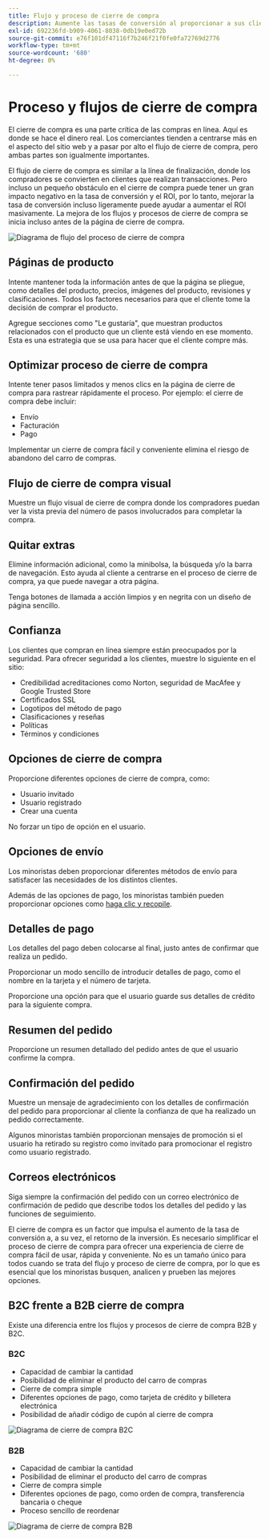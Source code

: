 ```yaml
---
title: Flujo y proceso de cierre de compra
description: Aumente las tasas de conversión al proporcionar a sus clientes una experiencia de cierre de compra perfecta.
exl-id: 692236fd-b909-4061-8038-0db19e0ed72b
source-git-commit: e76f101df47116f7b246f21f0fe0fa72769d2776
workflow-type: tm+mt
source-wordcount: '680'
ht-degree: 0%

---
```


# Proceso y flujos de cierre de compra

El cierre de compra es una parte crítica de las compras en línea. Aquí es donde se hace el dinero real. Los comerciantes tienden a centrarse más en el aspecto del sitio web y a pasar por alto el flujo de cierre de compra, pero ambas partes son igualmente importantes.

El flujo de cierre de compra es similar a la línea de finalización, donde los compradores se convierten en clientes que realizan transacciones. Pero incluso un pequeño obstáculo en el cierre de compra puede tener un gran impacto negativo en la tasa de conversión y el ROI, por lo tanto, mejorar la tasa de conversión incluso ligeramente puede ayudar a aumentar el ROI masivamente. La mejora de los flujos y procesos de cierre de compra se inicia incluso antes de la página de cierre de compra.

![Diagrama de flujo del proceso de cierre de compra](../../assets/playbooks/checkout-diagram.png)

## Páginas de producto

Intente mantener toda la información antes de que la página se pliegue, como detalles del producto, precios, imágenes del producto, revisiones y clasificaciones. Todos los factores necesarios para que el cliente tome la decisión de comprar el producto.

Agregue secciones como &quot;Le gustaría&quot;, que muestran productos relacionados con el producto que un cliente está viendo en ese momento. Esta es una estrategia que se usa para hacer que el cliente compre más.

## Optimizar proceso de cierre de compra

Intente tener pasos limitados y menos clics en la página de cierre de compra para rastrear rápidamente el proceso. Por ejemplo: el cierre de compra debe incluir:

- Envío
- Facturación
- Pago

Implementar un cierre de compra fácil y conveniente elimina el riesgo de abandono del carro de compras.

## Flujo de cierre de compra visual

Muestre un flujo visual de cierre de compra donde los compradores puedan ver la vista previa del número de pasos involucrados para completar la compra.

## Quitar extras

Elimine información adicional, como la minibolsa, la búsqueda y/o la barra de navegación. Esto ayuda al cliente a centrarse en el proceso de cierre de compra, ya que puede navegar a otra página.

Tenga botones de llamada a acción limpios y en negrita con un diseño de página sencillo.

## Confianza

Los clientes que compran en línea siempre están preocupados por la seguridad. Para ofrecer seguridad a los clientes, muestre lo siguiente en el sitio:

- Credibilidad acreditaciones como Norton, seguridad de MacAfee y Google Trusted Store
- Certificados SSL
- Logotipos del método de pago
- Clasificaciones y reseñas
- Políticas
- Términos y condiciones

## Opciones de cierre de compra

Proporcione diferentes opciones de cierre de compra, como:

- Usuario invitado
- Usuario registrado
- Crear una cuenta

No forzar un tipo de opción en el usuario.

## Opciones de envío

Los minoristas deben proporcionar diferentes métodos de envío para satisfacer las necesidades de los distintos clientes.

Además de las opciones de pago, los minoristas también pueden proporcionar opciones como [haga clic y recopile](click-collect.md).

## Detalles de pago

Los detalles del pago deben colocarse al final, justo antes de confirmar que realiza un pedido.

Proporcionar un modo sencillo de introducir detalles de pago, como el nombre en la tarjeta y el número de tarjeta.

Proporcione una opción para que el usuario guarde sus detalles de crédito para la siguiente compra.

## Resumen del pedido

Proporcione un resumen detallado del pedido antes de que el usuario confirme la compra.

## Confirmación del pedido

Muestre un mensaje de agradecimiento con los detalles de confirmación del pedido para proporcionar al cliente la confianza de que ha realizado un pedido correctamente.

Algunos minoristas también proporcionan mensajes de promoción si el usuario ha retirado su registro como invitado para promocionar el registro como usuario registrado.

## Correos electrónicos

Siga siempre la confirmación del pedido con un correo electrónico de confirmación de pedido que describe todos los detalles del pedido y las funciones de seguimiento.

El cierre de compra es un factor que impulsa el aumento de la tasa de conversión a, a su vez, el retorno de la inversión. Es necesario simplificar el proceso de cierre de compra para ofrecer una experiencia de cierre de compra fácil de usar, rápida y conveniente. No es un tamaño único para todos cuando se trata del flujo y proceso de cierre de compra, por lo que es esencial que los minoristas busquen, analicen y prueben las mejores opciones.

## B2C frente a B2B cierre de compra

Existe una diferencia entre los flujos y procesos de cierre de compra B2B y B2C.

### B2C

- Capacidad de cambiar la cantidad
- Posibilidad de eliminar el producto del carro de compras
- Cierre de compra simple
- Diferentes opciones de pago, como tarjeta de crédito y billetera electrónica
- Posibilidad de añadir código de cupón al cierre de compra

![Diagrama de cierre de compra B2C](../../assets/playbooks/checkout-b2c.png)

### B2B

- Capacidad de cambiar la cantidad
- Posibilidad de eliminar el producto del carro de compras
- Cierre de compra simple
- Diferentes opciones de pago, como orden de compra, transferencia bancaria o cheque
- Proceso sencillo de reordenar

![Diagrama de cierre de compra B2B](../../assets/playbooks/checkout-b2b.png)
